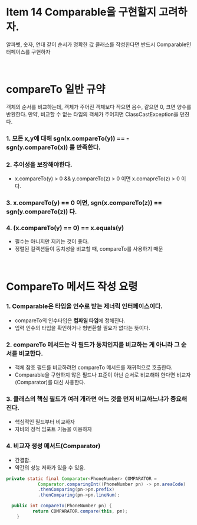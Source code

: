 # Item 14 Comparable을 구현할지 고려하자.
알파벳, 숫자, 연대 같이 순서가 명확한 값 클래스를 작성한다면 반드시 Comparable인터페이스를 구현하자

</br>

# compareTo 일반 규약
객체의 순서를 비교하는데, 객체가 주어진 객체보다 작으면 음수, 같으면 0, 크면 양수를 반환한다. 
만약, 비교할 수 없는 타입의 객체가 주어지면 ClassCastException을 던진다. 
###  1. 모든 x,y에 대해 sgn(x.compareTo(y)) == - sgn(y.compareTo(x)) 를 만족한다.
### 2. 추이성을 보장해야한다.
- x.compareTo(y) > 0 && y.compareTo(z) > 0 이면 x.comapreTo(z) > 0 이다.

### 3. x.compareTo(y) == 0 이면, sgn(x.compareTo(z)) == sgn(y.compareTo(z)) 다.

### 4. (x.compareTo(y) == 0) == x.equals(y)
- 필수는 아니지만 지키는 것이 좋다. 
- 정렬된 컬렉션들이 동치성을 비교할 때, compareTo를 사용하기 때문

</br>

# CompareTo 메서드 작성 요령
### 1. Comparable은 타입을 인수로 받는 제너릭 인터페이스이다. 
- compareTo의 인수타입은 **컴파일 타임**에 정해진다.
- 입력 인수의 타입을 확인하거나 형변환할 필요가 없다는 뜻이다.

### 2. compareTo 메서드는 각 필드가 동치인지를 비교하는 게 아니라 그 순서를 비교한다.
- 객체 참조 필드를 비교하려면 compareTo 메서드를 재귀적으로 호출한다.
- Comparable을 구현하지 않은 필드나 표준이 아닌 순서로 비교해야 한다면 비교자(Comparator)를 대신 사용한다. 

### 3. 클래스의 핵심 필드가 여러 개라면 어느 것을 먼저 비교하느냐가 중요해진다.
- 핵심적인 필드부터 비교하자
- 자바의 정적 임포트 기능을 이용하자


### 4. 비교자 생성 메서드(Comparator)
- 간결함.
- 약간의 성능 저하가 있을 수 있음.
```java
private static final Comparator<PhoneNumber> COMPARATOR =
			Comparator.comparingInt((PhoneNumber pn) -> pn.areaCode)
			.thenComparing(pn->pn.prefix)
			.thenComparing(pn->pn.lineNum);

  public int compareTo(PhoneNumber pn) {
		  return COMPARATOR.compare(this, pn);
	}
```